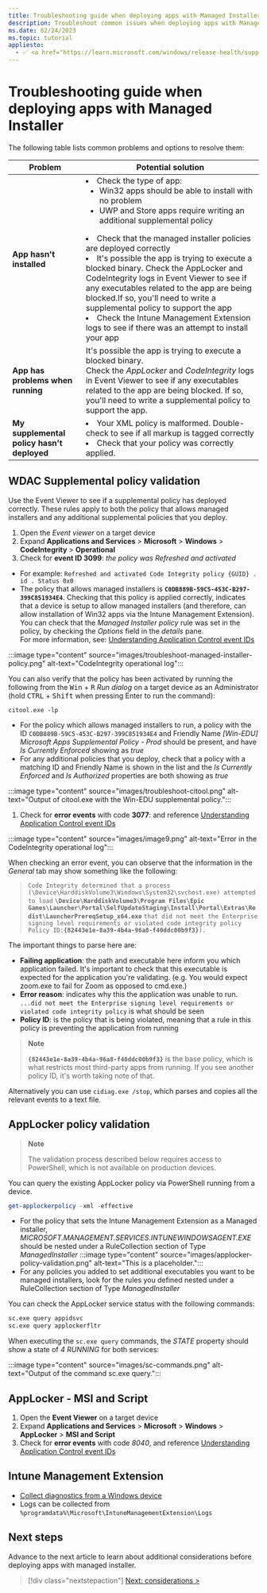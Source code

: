 ```yaml
---
title: Troubleshooting guide when deploying apps with Managed Installer
description: Troubleshoot common issues when deploying apps with Managed Installer
ms.date: 02/24/2023
ms.topic: tutorial
appliesto:
  - ✅ <a href="https://learn.microsoft.com/windows/release-health/supported-versions-windows-client" target="_blank">Windows 11 SE, version 22H2 and later</a>
---
```


# Troubleshooting guide when deploying apps with Managed Installer

The following table lists common problems and options to resolve them:

| **Problem** | **Potential solution** |
|---|---|
| **App hasn't installed** | <li>Check the type of app:<ul><li>Win32 apps should be able to install with no problem</li><li>UWP and Store apps require writing an additional supplemental policy</li></ul></li><li>Check that the managed installer policies are deployed correctly</li><li>It's possible the app is trying to execute a blocked binary. Check the AppLocker and CodeIntegrity logs in Event Viewer to see if any executables related to the app are being blocked.If so, you'll need to write a supplemental policy to support the app</li><li> Check the Intune Management Extension logs to see if there was an attempt to install your app</li>|
| **App has problems when running** | It's possible the app is trying to execute a blocked binary. <br> Check the *AppLocker* and *CodeIntegrity* logs in Event Viewer to see if any executables related to the app are being blocked. If so, you'll need to write a supplemental policy to support the app. |
| **My supplemental policy hasn't deployed** |<li>Your XML policy is malformed. Double-check to see if all markup is tagged correctly</li><li>Check that your policy was correctly applied.|

## WDAC Supplemental policy validation

Use the Event Viewer to see if a supplemental policy has deployed correctly. These rules apply to both the policy that allows managed installers and any additional supplemental policies that you deploy.

1. Open the *Event viewer* on a target device
1. Expand **Applications and Services** > **Microsoft** > **Windows** > **CodeIntegrity** > **Operational**
1. Check for **event ID 3099**: *the policy was Refreshed and activated*
  - For example: `Refreshed and activated Code Integrity policy {GUID} . id . Status 0x0`
  - The policy that allows managed installers is **`C0DB889B-59C5-453C-B297-399C851934E4`**. Checking that this policy is applied correctly, indicates that a device is setup to allow managed installers (and therefore, can allow installation of Win32 apps via the Intune Management Extension).\
  You can check that the *Managed Installer policy* rule was set in the policy, by checking the *Options* field in the *details* pane.\
  For more information, see: [Understanding Application Control event IDs][WIN-1]

:::image type="content" source="images/troubleshoot-managed-installer-policy.png" alt-text="CodeIntegrity operational log":::

You can also verify that the policy has been activated by running the following from the <kbd>Win</kbd> + <kbd>R</kbd> *Run dialog* on a target device as an Administrator (hold <kbd>CTRL</kbd> + <kbd>Shift</kbd> when pressing Enter to run the command):

  ```
  citool.exe -lp
  ```

  - For the policy which allows managed installers to run, a policy with the ID `C0DB889B-59C5-453C-B297-399C851934E4` and Friendly Name *[Win-EDU] Microsoft Apps Supplemental Policy - Prod* should be present, and have *Is Currently Enforced* showing as *true*
  - For any additional policies that you deploy, check that a policy with a matching ID and Friendly Name is shown in the list and the *Is Currently Enforced* and *Is Authorized* properties are both showing as *true*

:::image type="content" source="images/troubleshoot-citool.png" alt-text="Output of citool.exe with the Win-EDU supplemental policy.":::


1. Check for **error events** with code **3077**: and reference [Understanding Application Control event IDs][WIN-1]

:::image type="content" source="images/image9.png" alt-text="Error in the CodeIntegrity operational log":::

When checking an error event, you can observe that the information in the *General* tab may show something like the following:

>`Code Integrity determined that a process (\Device\HarddiskVolume3\Windows\System32\svchost.exe) attempted to load` **`\Device\HarddiskVolume3\Program Files\Epic Games\Launcher\Portal\SelfUpdateStaging\Install\Portal\Extras\Redist\LauncherPrereqSetup_x64.exe`** `that did not meet the Enterprise signing level requirements or violated code integrity policy Policy ID:`**`{82443e1e-8a39-4b4a-96a8-f40ddc00b9f3}`**`).`

The important things to parse here are:

- **Failing application**: the path and executable here inform you which application failed. It's important to check that this executable is expected for the application you're validating. (e.g. You would expect zoom.exe to fail for Zoom as opposed to cmd.exe.)
- **Error reason**: indicates why this the application was unable to run. `...did not meet the Enterprise signing level requirements or violated code integrity policy` is what should be seen
- **Policy ID**: is the policy that is being violated, meaning that a rule in this policy is preventing the application from running

> **Note**
>
> **`{82443e1e-8a39-4b4a-96a8-f40ddc00b9f3}`** is the base policy, which is what restricts most third-party apps from running. If you see another policy ID, it's worth taking note of that.

Alternatively you can use `cidiag.exe /stop`, which parses and copies all the relevant events to a text file.

## AppLocker policy validation

> **Note**
>
> The validation process described below requires access to PowerShell, which is not available on production devices.

You can query the existing AppLocker policy via PowerShell running from a device.

```PowerShell
get-applockerpolicy -xml -effective
```

- For the policy that sets the Intune Management Extension as a Managed installer, *MICROSOFT.MANAGEMENT.SERVICES.INTUNEWINDOWSAGENT.EXE* should be nested under a RuleCollection section of Type *ManagedInstaller*
  :::image type="content" source="images/applocker-policy-validation.png" alt-text="This is a placeholder.":::
- For any policies you added to set additional executables you want to be managed installers, look for the rules you defined nested under a RuleCollection section of Type *ManagedInstaller*

You can check the AppLocker service status with the following commands:
```cmd
sc.exe query appidsvc
sc.exe query applockerfltr
```

When executing the `sc.exe query` commands, the *STATE* property should show a state of *4 RUNNING* for both services:

:::image type="content" source="images/sc-commands.png" alt-text="Output of the command sc.exe query.":::

## AppLocker - MSI and Script

1. Open the **Event Viewer** on a target device
1. Expand **Applications and Services** > **Microsoft** > **Windows** > **AppLocker** > **MSI and Script**
1. Check for **error events** with code *8040*, and reference [Understanding Application Control event IDs][WIN-1]

## Intune Management Extension

- [Collect diagnostics from a Windows device][MEM-1]
- Logs can be collected from `%programdata%\Microsoft\IntuneManagementExtension\Logs`

## Next steps

Advance to the next article to learn about additional considerations before deploying apps with managed installer.

> [!div class="nextstepaction"]
> [Next: considerations >](./considerations.md)

[MEM-1]: /mem/intune/remote-actions/collect-diagnostics
[WIN-1]: /windows/security/threat-protection/windows-defender-application-control/event-id-explanations
